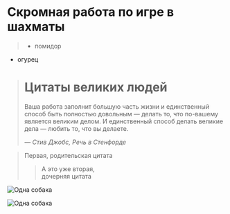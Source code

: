 # Скромная работа по игре в шахматы
> - помидор
- огурец
> # Цитаты великих людей
> Ваша работа заполнит большую часть жизни и единственный способ быть
> полностью довольным — делать то, что по-вашему является великим делом.
> И единственный способ делать великие дела — любить то, что вы делаете.
> 
> *— Стив Джобс, Речь в Стенфорде*

> Первая, родительская цитата
> > А это уже вторая,\
> > дочерняя цитата

![Одна собака](dog.png "Собака смотрит влево")

![Одна собака][1]

[1]: https://yandex.ru/images/search?img_url=https%3A%2F%2Fpngimg.com%2Fuploads%2Fdog%2Fdog_PNG50375.png&lr=2&pos=0&rpt=simage&serp_list_type=all&source=serp&text=dog.png%20%22%D0%A1%D0%BE%D0%B1%D0%B0%D0%BA%D0%B0%20%D1%81%D0%BC%D0%BE%D1%82%D1%80%D0%B8%D1%82%20%D0%B2%D0%BB%D0%B5%D0%B2%D0%BE%22
